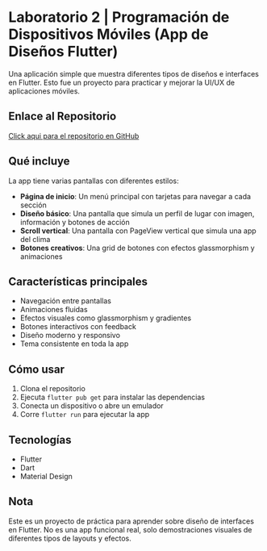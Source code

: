 # Laboratorio 2 | Programación de Dispositivos Móviles (App de Diseños Flutter)

Una aplicación simple que muestra diferentes tipos de diseños e interfaces en Flutter. Esto fue un proyecto para practicar y mejorar la UI/UX de aplicaciones móviles.

## Enlace al Repositorio

[Click aqui para el repositorio en GitHub](https://github.com/davidmanueldev/laboratorio-2-dispositivos-moviles)

## Qué incluye

La app tiene varias pantallas con diferentes estilos:

- **Página de inicio**: Un menú principal con tarjetas para navegar a cada sección
- **Diseño básico**: Una pantalla que simula un perfil de lugar con imagen, información y botones de acción
- **Scroll vertical**: Una pantalla con PageView vertical que simula una app del clima
- **Botones creativos**: Una grid de botones con efectos glassmorphism y animaciones

## Características principales

- Navegación entre pantallas
- Animaciones fluidas
- Efectos visuales como glassmorphism y gradientes
- Botones interactivos con feedback
- Diseño moderno y responsivo
- Tema consistente en toda la app

## Cómo usar

1. Clona el repositorio
2. Ejecuta `flutter pub get` para instalar las dependencias
3. Conecta un dispositivo o abre un emulador
4. Corre `flutter run` para ejecutar la app

## Tecnologías

- Flutter
- Dart
- Material Design

## Nota

Este es un proyecto de práctica para aprender sobre diseño de interfaces en Flutter. No es una app funcional real, solo demostraciones visuales de diferentes tipos de layouts y efectos.
